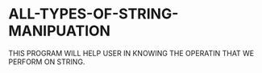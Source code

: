# ALL-TYPES-OF-STRING-MANIPUATION
THIS PROGRAM WILL HELP USER IN KNOWING THE OPERATIN THAT WE PERFORM ON STRING.
